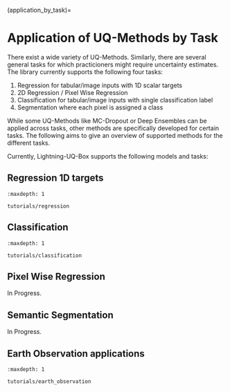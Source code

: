 (application_by_task)=

# Application of UQ-Methods by Task

There exist a wide variety of UQ-Methods. Similarly, there are several general tasks for which practicioners might require uncertainty estimates. The library currently supports the following four tasks:

1. Regression for tabular/image inputs with 1D scalar targets
2. 2D Regression / Pixel Wise Regression
3. Classification for tabular/image inputs with single classification label
4. Segmentation where each pixel is assigned a class

While some UQ-Methods like MC-Dropout or Deep Ensembles can be applied across tasks, other methods are specifically developed for certain tasks. The following aims to give an overview of supported methods for the different tasks.

Currently, Lightning-UQ-Box supports the following models and tasks:


## Regression 1D targets

```{toctree}
:maxdepth: 1

tutorials/regression
```

## Classification

```{toctree}
:maxdepth: 1

tutorials/classification
```

## Pixel Wise Regression

In Progress.

## Semantic Segmentation 

In Progress.

## Earth Observation applications

```{toctree}
:maxdepth: 1

tutorials/earth_observation
```